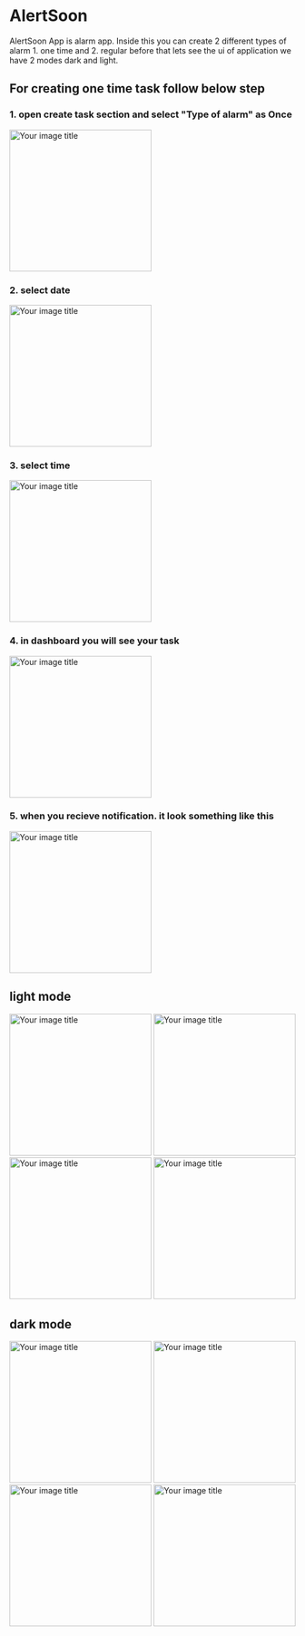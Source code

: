 # AlertSoon
AlertSoon App is alarm app. Inside this you can create 2 different types of alarm 1. one time and 2. regular 
before that lets see the ui of application we have 2 modes dark and light.

## For creating one time task follow below step

### 1. open create task section and select "Type of alarm" as Once

<img src="app/libs/images/creating_one_time_alaram_img_1_ss.png" alt="Your image title" width="250"/>

### 2. select date 

<img src="app/libs/images/creating_one_time_alaram_img_2_ss.png" alt="Your image title" width="250"/>

### 3. select time

<img src="app/libs/images/creating_one_time_alaram_img_3_ss.png" alt="Your image title" width="250"/>

### 4. in dashboard you will see your task

<img src="app/libs/images/creating_one_time_alaram_img_4_ss.png" alt="Your image title" width="250"/>

### 5. when you recieve notification. it look something like this  

<img src="app/libs/images/creating_one_time_alaram_img_5_ss.png" alt="Your image title" width="250"/>

## light mode
   <img src="app/libs/images/dashboard_light_theme_ss.png" alt="Your image title" width="250"/> <img src="app/libs/images/create_task_light_theme_ss.png" alt="Your image title" width="250"/> <img src="app/libs/images/select_lead_icon_light_theme_ss.png" alt="Your image title" width="250"/> <img src="app/libs/images/select_days_light_theme_ss.png" alt="Your image title" width="250"/>
   
## dark mode
   <img src="app/libs/images/dashboard_dark_theme_ss.png" alt="Your image title" width="250"/> <img src="app/libs/images/create_task_dark_theme_ss.png" alt="Your image title" width="250"/> <img src="app/libs/images/select_lead_icon_dark_theme_ss.png" alt="Your image title" width="250"/> <img src="app/libs/images/select_days_dark_theme_ss.png" alt="Your image title" width="250"/>

   
